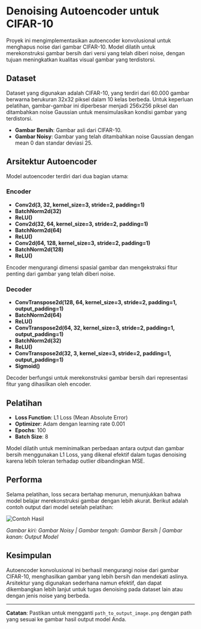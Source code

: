 # Denoising Autoencoder untuk CIFAR-10

Proyek ini mengimplementasikan autoencoder konvolusional untuk menghapus noise dari gambar CIFAR-10. Model dilatih untuk merekonstruksi gambar bersih dari versi yang telah diberi noise, dengan tujuan meningkatkan kualitas visual gambar yang terdistorsi.

## Dataset

Dataset yang digunakan adalah CIFAR-10, yang terdiri dari 60.000 gambar berwarna berukuran 32x32 piksel dalam 10 kelas berbeda. Untuk keperluan pelatihan, gambar-gambar ini diperbesar menjadi 256x256 piksel dan ditambahkan noise Gaussian untuk mensimulasikan kondisi gambar yang terdistorsi.

- **Gambar Bersih**: Gambar asli dari CIFAR-10.
- **Gambar Noisy**: Gambar yang telah ditambahkan noise Gaussian dengan mean 0 dan standar deviasi 25.

## Arsitektur Autoencoder

Model autoencoder terdiri dari dua bagian utama:

### Encoder

- **Conv2d(3, 32, kernel_size=3, stride=2, padding=1)**
- **BatchNorm2d(32)**
- **ReLU()**
- **Conv2d(32, 64, kernel_size=3, stride=2, padding=1)**
- **BatchNorm2d(64)**
- **ReLU()**
- **Conv2d(64, 128, kernel_size=3, stride=2, padding=1)**
- **BatchNorm2d(128)**
- **ReLU()**

Encoder mengurangi dimensi spasial gambar dan mengekstraksi fitur penting dari gambar yang telah diberi noise.

### Decoder

- **ConvTranspose2d(128, 64, kernel_size=3, stride=2, padding=1, output_padding=1)**
- **BatchNorm2d(64)**
- **ReLU()**
- **ConvTranspose2d(64, 32, kernel_size=3, stride=2, padding=1, output_padding=1)**
- **BatchNorm2d(32)**
- **ReLU()**
- **ConvTranspose2d(32, 3, kernel_size=3, stride=2, padding=1, output_padding=1)**
- **Sigmoid()**

Decoder berfungsi untuk merekonstruksi gambar bersih dari representasi fitur yang dihasilkan oleh encoder.

## Pelatihan

- **Loss Function**: L1 Loss (Mean Absolute Error)
- **Optimizer**: Adam dengan learning rate 0.001
- **Epochs**: 100
- **Batch Size**: 8

Model dilatih untuk meminimalkan perbedaan antara output dan gambar bersih menggunakan L1 Loss, yang dikenal efektif dalam tugas denoising karena lebih toleran terhadap outlier dibandingkan MSE.

## Performa

Selama pelatihan, loss secara bertahap menurun, menunjukkan bahwa model belajar merekonstruksi gambar dengan lebih akurat. Berikut adalah contoh output dari model setelah pelatihan:

![Contoh Hasil](path_to_output_image.png)

*Gambar kiri: Gambar Noisy | Gambar tengah: Gambar Bersih | Gambar kanan: Output Model*

## Kesimpulan

Autoencoder konvolusional ini berhasil mengurangi noise dari gambar CIFAR-10, menghasilkan gambar yang lebih bersih dan mendekati aslinya. Arsitektur yang digunakan sederhana namun efektif, dan dapat dikembangkan lebih lanjut untuk tugas denoising pada dataset lain atau dengan jenis noise yang berbeda.

---

**Catatan**: Pastikan untuk mengganti `path_to_output_image.png` dengan path yang sesuai ke gambar hasil output model Anda. 
